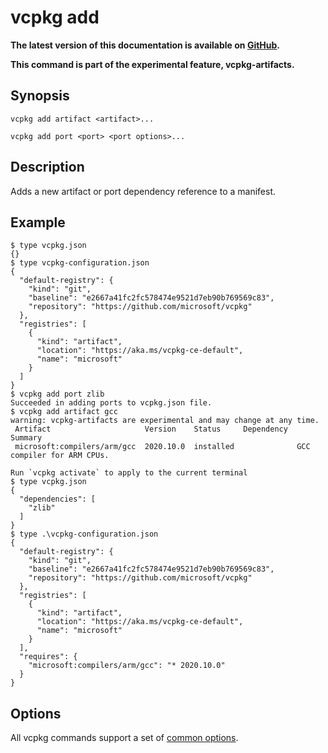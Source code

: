 # vcpkg add

**The latest version of this documentation is available on [GitHub](https://github.com/Microsoft/vcpkg/tree/master/docs/commands/add.md).**

**This command is part of the experimental feature, vcpkg-artifacts.**

## Synopsis
```no-highlight
vcpkg add artifact <artifact>...

vcpkg add port <port> <port options>...
```

## Description

Adds a new artifact or port dependency reference to a manifest.

## Example
```no-highlight
$ type vcpkg.json
{}
$ type vcpkg-configuration.json
{
  "default-registry": {
    "kind": "git",
    "baseline": "e2667a41fc2fc578474e9521d7eb90b769569c83",
    "repository": "https://github.com/microsoft/vcpkg"
  },
  "registries": [
    {
      "kind": "artifact",
      "location": "https://aka.ms/vcpkg-ce-default",
      "name": "microsoft"
    }
  ]
}
$ vcpkg add port zlib
Succeeded in adding ports to vcpkg.json file.
$ vcpkg add artifact gcc
warning: vcpkg-artifacts are experimental and may change at any time.
 Artifact                     Version    Status     Dependency  Summary
 microsoft:compilers/arm/gcc  2020.10.0  installed              GCC compiler for ARM CPUs.

Run `vcpkg activate` to apply to the current terminal
$ type vcpkg.json
{
  "dependencies": [
    "zlib"
  ]
}
$ type .\vcpkg-configuration.json
{
  "default-registry": {
    "kind": "git",
    "baseline": "e2667a41fc2fc578474e9521d7eb90b769569c83",
    "repository": "https://github.com/microsoft/vcpkg"
  },
  "registries": [
    {
      "kind": "artifact",
      "location": "https://aka.ms/vcpkg-ce-default",
      "name": "microsoft"
    }
  ],
  "requires": {
    "microsoft:compilers/arm/gcc": "* 2020.10.0"
  }
}
```

## Options

All vcpkg commands support a set of [common options](common-options.md).
